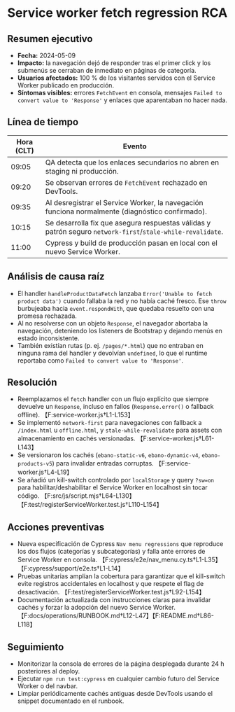 # Service worker fetch regression RCA

## Resumen ejecutivo
- **Fecha:** 2024-05-09
- **Impacto:** la navegación dejó de responder tras el primer click y los submenús se cerraban de inmediato en páginas de categoría.
- **Usuarios afectados:** 100 % de los visitantes servidos con el Service Worker publicado en producción.
- **Síntomas visibles:** errores `FetchEvent` en consola, mensajes `Failed to convert value to 'Response'` y enlaces que aparentaban no hacer nada.

## Línea de tiempo
| Hora (CLT) | Evento |
| --- | --- |
| 09:05 | QA detecta que los enlaces secundarios no abren en staging ni producción. |
| 09:20 | Se observan errores de `FetchEvent` rechazado en DevTools. |
| 09:35 | Al desregistrar el Service Worker, la navegación funciona normalmente (diagnóstico confirmado). |
| 10:15 | Se desarrolla fix que asegura respuestas válidas y patrón seguro `network-first`/`stale-while-revalidate`. |
| 11:00 | Cypress y build de producción pasan en local con el nuevo Service Worker. |

## Análisis de causa raíz
- El handler `handleProductDataFetch` lanzaba `Error('Unable to fetch product data')` cuando fallaba la red y no había caché fresco. Ese `throw` burbujeaba hacia `event.respondWith`, que quedaba resuelto con una promesa rechazada.
- Al no resolverse con un objeto `Response`, el navegador abortaba la navegación, deteniendo los listeners de Bootstrap y dejando menús en estado inconsistente.
- También existían rutas (p. ej. `/pages/*.html`) que no entraban en ninguna rama del handler y devolvían `undefined`, lo que el runtime reportaba como `Failed to convert value to 'Response'`.

## Resolución
- Reemplazamos el `fetch` handler con un flujo explícito que siempre devuelve un `Response`, incluso en fallos (`Response.error()` o fallback offline). 【F:service-worker.js†L1-L153】
- Se implementó `network-first` para navegaciones con fallback a `/index.html` u `offline.html`, y `stale-while-revalidate` para assets con almacenamiento en cachés versionadas. 【F:service-worker.js†L61-L143】
- Se versionaron los cachés (`ebano-static-v6`, `ebano-dynamic-v4`, `ebano-products-v5`) para invalidar entradas corruptas. 【F:service-worker.js†L4-L19】
- Se añadió un kill-switch controlado por `localStorage` y query `?sw=on` para habilitar/deshabilitar el Service Worker en localhost sin tocar código. 【F:src/js/script.mjs†L64-L130】【F:test/registerServiceWorker.test.js†L110-L154】

## Acciones preventivas
- Nueva especificación de Cypress `Nav menu regressions` que reproduce los dos flujos (categorías y subcategorías) y falla ante errores de Service Worker en consola. 【F:cypress/e2e/nav_menu.cy.ts†L1-L35】【F:cypress/support/e2e.ts†L1-L14】
- Pruebas unitarias amplían la cobertura para garantizar que el kill-switch evite registros accidentales en localhost y que respete el flag de desactivación. 【F:test/registerServiceWorker.test.js†L92-L154】
- Documentación actualizada con instrucciones claras para invalidar cachés y forzar la adopción del nuevo Service Worker. 【F:docs/operations/RUNBOOK.md†L12-L47】【F:README.md†L86-L118】

## Seguimiento
- Monitorizar la consola de errores de la página desplegada durante 24 h posteriores al deploy.
- Ejecutar `npm run test:cypress` en cualquier cambio futuro del Service Worker o del navbar.
- Limpiar periódicamente cachés antiguas desde DevTools usando el snippet documentado en el runbook.
